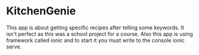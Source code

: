# KitchenGenie
This app is about getting specific recipes after telling some keywords. It isn't perfect as this was a school project for a course. 
Also this app is using framework called ionic and to start it you must write to the console ionic serve.
